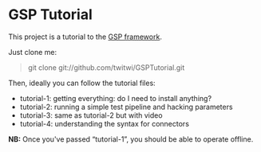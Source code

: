 GSP Tutorial
============

This project is a tutorial to the [GSP framework](https://github.com/twitwi/GSP).

Just clone me:
> git clone git://github.com/twitwi/GSPTutorial.git

Then, ideally you can follow the tutorial files:

* tutorial-1: getting everything: do I need to install anything?
* tutorial-2: running a simple test pipeline and hacking parameters
* tutorial-3: same as tutorial-2 but with video
* tutorial-4: understanding the syntax for connectors

<b>NB:</b> Once you've passed “tutorial-1”, you should be able to operate offline.
